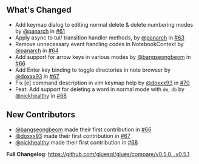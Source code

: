 ## What's Changed
* Add keymap dialog to editing normal delete & delete numbering modes by [@panarch](https://github.com/panarch) in [#61](https://github.com/gluesql/glues/pull/61)
* Apply async to tui/ transition handler methods, by [@panarch](https://github.com/panarch) in [#63](https://github.com/gluesql/glues/pull/63)
* Remove unnecessary event handling codes in NotebookContext by [@panarch](https://github.com/panarch) in [#64](https://github.com/gluesql/glues/pull/64)
* Add support for arrow keys in various modes by [@bangseongbeom](https://github.com/bangseongbeom) in [#66](https://github.com/gluesql/glues/pull/66)
* Add Enter key binding to toggle directories in note browser by [@doxxx93](https://github.com/doxxx93) in [#67](https://github.com/gluesql/glues/pull/67)
* Fix [e] command description in vim keymap help by [@doxxx93](https://github.com/doxxx93) in [#70](https://github.com/gluesql/glues/pull/70)
* Feat: Add support for deleting a word in normal mode with `de`, `db` by [@nickhealthy](https://github.com/nickhealthy) in [#68](https://github.com/gluesql/glues/pull/68)

## New Contributors
* [@bangseongbeom](https://github.com/bangseongbeom) made their first contribution in [#66](https://github.com/gluesql/glues/pull/66)
* [@doxxx93](https://github.com/doxxx93) made their first contribution in [#67](https://github.com/gluesql/glues/pull/67)
* [@nickhealthy](https://github.com/nickhealthy) made their first contribution in [#68](https://github.com/gluesql/glues/pull/68)

**Full Changelog**: https://github.com/gluesql/glues/compare/v0.5.0...v0.5.1

